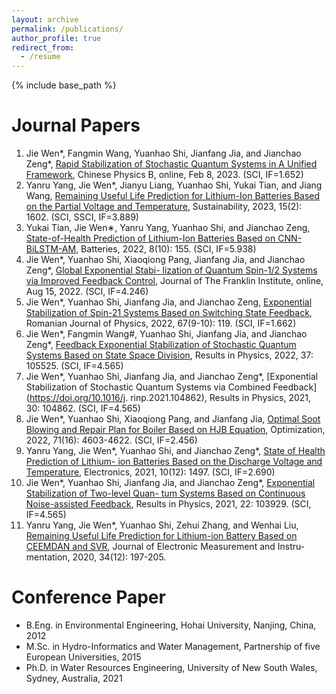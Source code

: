 ```yaml
---
layout: archive
permalink: /publications/
author_profile: true
redirect_from:
  - /resume
---
```


{% include base_path %}

Journal Papers
======
1. Jie Wen\*, Fangmin Wang, Yuanhao Shi, Jianfang Jia, and Jianchao Zeng\*, [Rapid Stabilization of Stochastic Quantum Systems in A Unified Framework](https://doi.org/10.1088/1674-1056/acb9f3), Chinese Physics B, online, Feb 8, 2023. (SCI, IF=1.652)
2. Yanru Yang, Jie Wen\*, Jianyu Liang, Yuanhao Shi, Yukai Tian, and Jiang Wang, [Remaining Useful Life Prediction for Lithium-Ion Batteries Based on the Partial Voltage and Temperature](https://doi.org/10.3390/su15021602), Sustainability, 2023, 15(2): 1602. (SCI, SSCI, IF=3.889)
3. Yukai Tian, Jie Wen∗, Yanru Yang, Yuanhao Shi, and Jianchao Zeng, [State-of-Health Prediction of Lithium-Ion Batteries Based on CNN-BiLSTM-AM](https://doi.org/10.3390/batteries8100155), Batteries, 2022, 8(10): 155. (SCI, IF=5.938)
4. Jie Wen\*, Yuanhao Shi, Xiaoqiong Pang, Jianfang Jia, and Jianchao Zeng\*, [Global Exponential Stabi- lization of Quantum Spin-1/2 Systems via Improved Feedback Control](https://doi.org/10.1016/j.jfranklin.2022.08.009), Journal of The Franklin Institute, online, Aug 15, 2022. (SCI, IF=4.246)
5. Jie Wen\*, Yuanhao Shi, Jianfang Jia, and Jianchao Zeng, [Exponential Stabilization of Spin-21 Systems Based on Switching State Feedback](https://rjp.nipne.ro/2022_67_9-10/RomJPhys.67.119.pdf), Romanian Journal of Physics, 2022, 67(9-10): 119. (SCI, IF=1.662)
6. Jie Wen\*, Fangmin Wang#, Yuanhao Shi, Jianfang Jia, and Jianchao Zeng\*, [Feedback Exponential Stabilization of Stochastic Quantum Systems Based on State Space Division](https://doi.org/10.1016/j.rinp.2022.105525), Results in Physics, 2022, 37: 105525. (SCI, IF=4.565)
7. Jie Wen\*, Yuanhao Shi, Jianfang Jia, and Jianchao Zeng\*, [Exponential Stabilization of Stochastic Quantum Systems via Combined Feedback](https://doi.org/10.1016/j. rinp.2021.104862), Results in Physics, 2021, 30: 104862. (SCI, IF=4.565)
8. Jie Wen\*, Yuanhao Shi, Xiaoqiong Pang, and Jianfang Jia, [Optimal Soot Blowing and Repair Plan for Boiler Based on HJB Equation](https://doi.org/10.1080/02331934.2021.1954922), Optimization, 2022, 71(16): 4603-4622. (SCI, IF=2.456)
9. Yanru Yang, Jie Wen\*, Yuanhao Shi, and Jianchao Zeng\*, [State of Health Prediction of Lithium- ion Batteries Based on the Discharge Voltage and Temperature](https://doi.org/10.3390/electronics10121497), Electronics, 2021, 10(12): 1497. (SCI, IF=2.690)
10. Jie Wen\*, Yuanhao Shi, Jianfang Jia, and Jianchao Zeng\*, [Exponential Stabilization of Two-level Quan- tum Systems Based on Continuous Noise-assisted Feedback](https://doi.org/10.1016/j.rinp.2021.103929), Results in Physics, 2021, 22: 103929. (SCI, IF=4.565)
11. Yanru Yang, Jie Wen\*, Yuanhao Shi, Zehui Zhang, and Wenhai Liu, [Remaining Useful Life Prediction for Lithium-ion Battery Based on CEEMDAN and SVR](https://doi.org/10.13382/j.jemi.B2003108), Journal of Electronic Measurement and Instru- mentation, 2020, 34(12): 197-205.

Conference Paper
======
* B.Eng. in Environmental Engineering, Hohai University, Nanjing, China, 2012
* M.Sc. in Hydro-Informatics and Water Management, Partnership of five European Universities, 2015
* Ph.D. in Water Resources Engineering, University of New South Wales, Sydney, Australia, 2021
